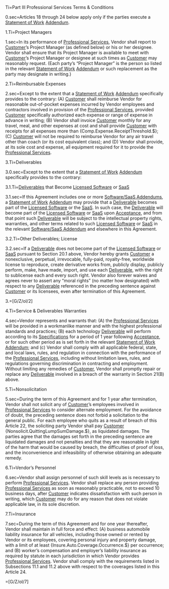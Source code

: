 Ti=Part III Professional Services Terms & Conditions

0.sec=Articles 18 through 24 below apply only if the parties execute a <a href='#Def.Statement_of_Work.sec' class='definedterm'>Statement of Work</a> <a href='#Def.Addendum.sec' class='definedterm'>Addendum</a>.

1.Ti=Project Managers

1.sec=In its performance of <a href='#Def.Professional_Service.sec' class='definedterm'>Professional Services</a>, Vendor shall report to <a href='#Def.Customer.sec' class='definedterm'>Customer</a>’s Project Manager (as defined below) or his or her designee. Vendor shall ensure that its Project Manager is available to meet with <a href='#Def.Customer.sec' class='definedterm'>Customer</a>’s Project Manager or designee at such times as <a href='#Def.Customer.sec' class='definedterm'>Customer</a> may reasonably request. (Each party’s “Project Manager” is the person so listed in the relevant <a href='#Def.Statement_of_Work.sec' class='definedterm'>Statement of Work</a> <a href='#Def.Addendum.sec' class='definedterm'>Addendum</a> or such replacement as the party may designate in writing.)

2.Ti=Reimbursable Expenses

2.sec=Except to the extent that a <a href='#Def.Statement_of_Work.sec' class='definedterm'>Statement of Work</a> <a href='#Def.Addendum.sec' class='definedterm'>Addendum</a> specifically provides to the contrary: (A) <a href='#Def.Customer.sec' class='definedterm'>Customer</a> shall reimburse Vendor for reasonable out-of-pocket expenses incurred by Vendor employees and contractors involved in provision of the <a href='#Def.Professional_Service.sec' class='definedterm'>Professional Services</a>, provided <a href='#Def.Customer.sec' class='definedterm'>Customer</a> specifically authorized each expense or range of expense in advance in writing; (B) Vendor shall invoice <a href='#Def.Customer.sec' class='definedterm'>Customer</a> monthly for any travel, meal, and other expenses at cost and shall provide <a href='#Def.Customer.sec' class='definedterm'>Customer</a> with receipts for all expenses more than {Comp.Expense.ReceiptThreshold.$}; (C) <a href='#Def.Customer.sec' class='definedterm'>Customer</a> will not be required to reimburse Vendor for any air travel other than coach (or its cost equivalent class); and (D) Vendor shall provide, at its sole cost and expense, all equipment required for it to provide the <a href='#Def.Professional_Service.sec' class='definedterm'>Professional Services</a>.

3.Ti=Deliverables

3.0.sec=Except to the extent that a <a href='#Def.Statement_of_Work.sec' class='definedterm'>Statement of Work</a> <a href='#Def.Addendum.sec' class='definedterm'>Addendum</a> specifically provides to the contrary:

3.1.Ti=<a href='#Def.Deliverable.sec' class='definedterm'>Deliverables</a> that Become <a href='#Def.Licensed_Software.sec' class='definedterm'>Licensed Software</a> or <a href='#Def.SaaS.sec' class='definedterm'>SaaS</a>

3.1.sec=If this Agreement includes one or more <a href='#Def.Software/SaaS_Addendum.sec' class='definedterm'>Software/SaaS Addendums</a>, a <a href='#Def.Statement_of_Work.sec' class='definedterm'>Statement of Work</a> <a href='#Def.Addendum.sec' class='definedterm'>Addendum</a> may provide that a <a href='#Def.Deliverable.sec' class='definedterm'>Deliverable</a> becomes part of the <a href='#Def.Licensed_Software.sec' class='definedterm'>Licensed Software</a> or the <a href='#Def.SaaS.sec' class='definedterm'>SaaS</a>. In such case, the <a href='#Def.Deliverable.sec' class='definedterm'>Deliverable</a> will become part of the <a href='#Def.Licensed_Software.sec' class='definedterm'>Licensed Software</a> or <a href='#Def.SaaS.sec' class='definedterm'>SaaS</a> upon <a href='#Def.Acceptance.sec' class='definedterm'>Acceptance</a>, and from that point such <a href='#Def.Deliverable.sec' class='definedterm'>Deliverable</a> will be subject to the intellectual property rights, warranties, and other terms related to such <a href='#Def.Licensed_Software.sec' class='definedterm'>Licensed Software</a> or <a href='#Def.SaaS.sec' class='definedterm'>SaaS</a> in the relevant <a href='#Def.Software/SaaS_Addendum.sec' class='definedterm'>Software/SaaS Addendum</a> and elsewhere in this Agreement.

3.2.Ti=Other Deliverables; License

3.2.sec=If a <a href='#Def.Deliverable.sec' class='definedterm'>Deliverable</a> does not become part of the <a href='#Def.Licensed_Software.sec' class='definedterm'>Licensed Software</a> or <a href='#Def.SaaS.sec' class='definedterm'>SaaS</a> pursuant to Section 20.1 above, Vendor hereby grants <a href='#Def.Customer.sec' class='definedterm'>Customer</a> a nonexclusive, perpetual, irrevocable, fully-paid, royalty-free, worldwide license to reproduce, create derivative works from, publicly display, publicly perform, make, have made, import, and use each <a href='#Def.Deliverable.sec' class='definedterm'>Deliverable</a>, with the right to sublicense each and every such right. Vendor also forever waives and agrees never to assert any “moral rights” (no matter how designated) with respect to any <a href='#Def.Deliverable.sec' class='definedterm'>Deliverable</a> referenced in the preceding sentence against <a href='#Def.Customer.sec' class='definedterm'>Customer</a> or its licensees, even after termination of this Agreement.

3.=[G/Z/ol/2]

4.Ti=Service & Deliverables Warranties

4.sec=Vendor represents and warrants that: (A) the <a href='#Def.Professional_Service.sec' class='definedterm'>Professional Services</a> will be provided in a workmanlike manner and with the highest professional standards and practices; (B) each technology <a href='#Def.Deliverable.sec' class='definedterm'>Deliverable</a> will perform according to its <a href='#Def.Specification.sec' class='definedterm'>Specifications</a> for a period of 1 year following <a href='#Def.Acceptance.sec' class='definedterm'>Acceptance</a>, or for such other period as is set forth in the relevant <a href='#Def.Statement_of_Work.sec' class='definedterm'>Statement of Work</a> <a href='#Def.Addendum.sec' class='definedterm'>Addendum</a>; and (c) Vendor shall comply with all applicable federal, state, and local laws, rules, and regulation in connection with the performance of the <a href='#Def.Professional_Service.sec' class='definedterm'>Professional Services</a>, including without limitation laws, rules, and regulations governing discrimination in contracting and employment. Without limiting any remedies of <a href='#Def.Customer.sec' class='definedterm'>Customer</a>, Vendor shall promptly repair or replace any <a href='#Def.Deliverable.sec' class='definedterm'>Deliverable</a> involved in a breach of the warranty in Section 21(B) above.


5.Ti=Nonsolicitation

5.sec=During the term of this Agreement and for 1 year after termination, Vendor shall not solicit any of <a href='#Def.Customer.sec' class='definedterm'>Customer</a>’s employees involved in <a href='#Def.Professional_Service.sec' class='definedterm'>Professional Services</a> to consider alternate employment. For the avoidance of doubt, the preceding sentence does not forbid a solicitation to the general public. For each employee who quits as a result of breach of this Article 22, the soliciting party Vendor shall pay <a href='#Def.Customer.sec' class='definedterm'>Customer</a> {Nonsolicit.QuittingLumpSumDamage.$}, as liquidated damages. The parties agree that the damages set forth in the preceding sentence are liquidated damages and not penalties and that they are reasonable in light of the harm that would be caused by breach, the difficulties of proof of loss, and the inconvenience and infeasibility of otherwise obtaining an adequate remedy.


6.Ti=Vendor’s Personnel

6.sec=Vendor shall assign personnel of such skill levels as is necessary to perform <a href='#Def.Professional_Service.sec' class='definedterm'>Professional Services</a>. Vendor shall replace any person providing <a href='#Def.Professional_Service.sec' class='definedterm'>Professional Services</a> as soon as reasonably practicable, not to exceed 10 business days, after <a href='#Def.Customer.sec' class='definedterm'>Customer</a> indicates dissatisfaction with such person in writing, which <a href='#Def.Customer.sec' class='definedterm'>Customer</a> may do for any reason that does not violate applicable law, in its sole discretion.


7.Ti=Insurance

7.sec=During the term of this Agreement and for one year thereafter, Vendor shall maintain in full force and effect: (A) business automobile liability insurance for all vehicles, including those owned or rented by Vendor or its employees, covering personal injury and property damage, with a limit of at least {Insure.Auto.Coverage.Occurrence.$} per occurrence; and (B) worker’s compensation and employer’s liability insurance as required by statute in each jurisdiction in which Vendor provides <a href='#Def.Professional_Service.sec' class='definedterm'>Professional Services</a>. Vendor shall comply with the requirements listed in Subsections 11.1 and 11.2 above with respect to the coverages listed in this Article 24.

=[G/Z/ol/7]
